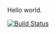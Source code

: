 Hello world.

[![Build Status](http://100.26.154.3:8080/buildStatus/icon?job=deployment)](http://100.26.154.3:8080/job/deployment/)